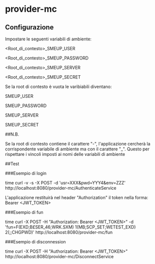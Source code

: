 # provider-mc

## Configurazione

Impostare le seguenti variabili di ambiente:

<Root_di_contesto>_SMEUP_USER

<Root_di_contesto>_SMEUP_PASSWORD

<Root_di_contesto>_SMEUP_SERVER

<Root_di_contesto>_SMEUP_SECRET

Se la root di contesto è vuota le varibiabili diventano:

SMEUP_USER

SMEUP_PASSWORD

SMEUP_SERVER

SMEUP_SECRET

##N.B.

Se la root di contesto contiene il carattere "-", l'applicazione cercherà la corrispondente 
variabile di ambiente ma con il carattere "_".
Questo per rispettare i vincoli imposti ai nomi delle variabili di ambiente

##Test

###Esempio di login

time curl -v -s -X POST -d 'usr=XXX&pwd=YYY4&env=ZZZ' http://localhost:8080/provider-mc/AuthenticateService

L'applicazione restituirà nel header "Authorization" il token nella forma:
Bearer <JWT_TOKEN>

###Esempio di fun

time curl -X POST -H "Authorization: Bearer <JWT_TOKEN>" -d 'fun=F(EXD;B£SER_46;WRK.SXM) 1(MB;SCP_SET;WETEST_EXD) 2(;;CHGPWD)' http://localhost:8080/provider-mc/fun

###Esempio di disconnession

time curl -X POST -H "Authorization: Bearer <JWT_TOKEN>"  http://localhost:8080/provider-mc/DisconnectService
